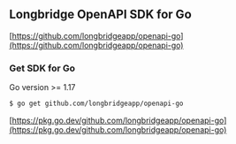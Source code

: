 ## Longbridge OpenAPI SDK for Go

[https://github.com/longbridgeapp/openapi-go](https://github.com/longbridgeapp/openapi-go)

### Get SDK for Go

Go version >= 1.17

```bash
$ go get github.com/longbridgeapp/openapi-go
```

[https://pkg.go.dev/github.com/longbridgeapp/openapi-go](https://pkg.go.dev/github.com/longbridgeapp/openapi-go)
